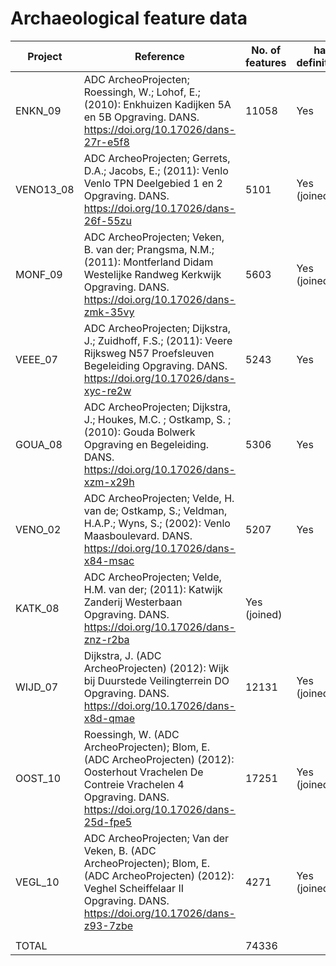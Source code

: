 # Archaeological feature data

Project | Reference | No. of features | has definitions
--- | --- | --- | ---
ENKN_09   |  ADC ArcheoProjecten; Roessingh, W.; Lohof, E.; (2010): Enkhuizen Kadijken 5A en 5B Opgraving. DANS. https://doi.org/10.17026/dans-27r-e5f8  | 11058 | Yes
VENO13_08 |  ADC ArcheoProjecten; Gerrets, D.A.; Jacobs, E.; (2011): Venlo Venlo TPN Deelgebied 1 en 2 Opgraving. DANS. https://doi.org/10.17026/dans-26f-55zu  | 5101  | Yes (joined)
MONF_09   |  ADC ArcheoProjecten; Veken, B. van der; Prangsma, N.M.; (2011): Montferland Didam Westelijke Randweg Kerkwijk Opgraving. DANS. https://doi.org/10.17026/dans-zmk-35vy   | 5603  | Yes (joined)
VEEE_07   |  ADC ArcheoProjecten; Dijkstra, J.; Zuidhoff, F.S.; (2011): Veere Rijksweg N57 Proefsleuven Begeleiding Opgraving. DANS. https://doi.org/10.17026/dans-xyc-re2w | 5243  | Yes
GOUA_08   |  ADC ArcheoProjecten; Dijkstra, J.; Houkes, M.C. ; Ostkamp, S. ; (2010): Gouda Bolwerk Opgraving en Begeleiding. DANS. https://doi.org/10.17026/dans-xzm-x29h  | 5306  | Yes
VENO_02   |  ADC ArcheoProjecten; Velde, H. van de; Ostkamp, S.; Veldman, H.A.P.; Wyns, S.; (2002): Venlo Maasboulevard. DANS. https://doi.org/10.17026/dans-x84-msac | 5207  | Yes
KATK_08   |  ADC ArcheoProjecten; Velde, H.M. van der; (2011): Katwijk Zanderij Westerbaan Opgraving. DANS. https://doi.org/10.17026/dans-znz-r2ba   | Yes (joined)
WIJD_07   |  Dijkstra, J. (ADC ArcheoProjecten) (2012): Wijk bij Duurstede Veilingterrein DO Opgraving. DANS. https://doi.org/10.17026/dans-x8d-qmae | 12131 | Yes (joined)
OOST_10   |  Roessingh, W. (ADC ArcheoProjecten); Blom, E. (ADC ArcheoProjecten) (2012): Oosterhout Vrachelen De Contreie Vrachelen 4 Opgraving. DANS. https://doi.org/10.17026/dans-25d-fpe5 | 17251 | Yes (joined)
VEGL_10   |  ADC ArcheoProjecten; Van der Veken, B. (ADC ArcheoProjecten); Blom, E. (ADC ArcheoProjecten) (2012): Veghel Scheiffelaar II Opgraving. DANS. https://doi.org/10.17026/dans-z93-7zbe | 4271  | Yes (joined)
| | | 
TOTAL | | 74336